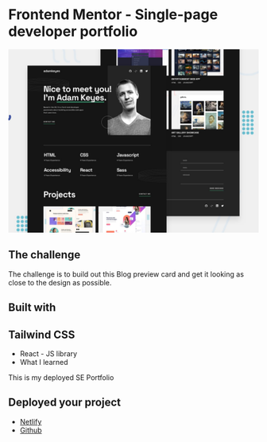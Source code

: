 # Frontend Mentor - Single-page developer portfolio

![Design preview for the Single-page developer portfolio coding challenge](./preview.jpg)

## The challenge

The challenge is to build out this Blog preview card and get it looking as close to the design as possible.

## Built with

## Tailwind CSS

- React - JS library
- What I learned

This is my deployed SE Portfolio

## Deployed your project

- [Netlify](https://jocular-churros-6d388d.netlify.app)
- [Github](https://github.com/MundiaNderi/single-page)
